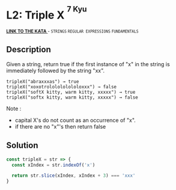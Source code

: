 <h1>L2: Triple X <sup><sup>7 Kyu</sup></sup></h1>

<sup>
  <a href="https://www.codewars.com/kata/568dc69683322417eb00002c">
    <strong>LINK TO THE KATA</strong>
  </a> - <code>STRINGS</code> <code>REGULAR EXPRESSIONS</code> <code>FUNDAMENTALS</code>
</sup>

## Description

Given a string, return true if the first instance of "x" in the string is immediately followed by the string "xx".

```
tripleX("abraxxxas") → true
tripleX("xoxotrololololololoxxx") → false
tripleX("softX kitty, warm kitty, xxxxx") → true
tripleX("softx kitty, warm kitty, xxxxx") → false
```

Note :

- capital X's do not count as an occurrence of "x".
- if there are no "x"'s then return false

## Solution

```javascript
const tripleX = str => {
  const xIndex = str.indexOf('x')

  return str.slice(xIndex, xIndex + 3) === 'xxx'
}
```
